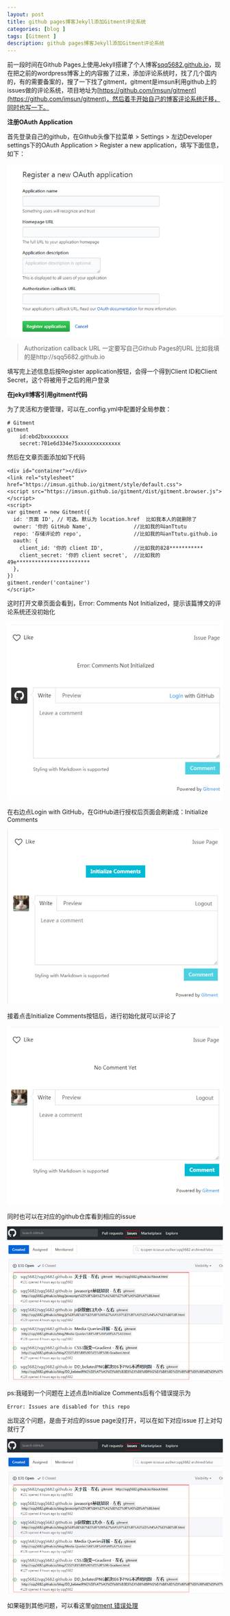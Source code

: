 ```yaml
---
layout: post
title: github pages博客Jekyll添加Gitment评论系统
categories: [blog ]
tags: [Gitment ]
description: github pages博客Jekyll添加Gitment评论系统
---
```



前一段时间在Github Pages上使用Jekyll搭建了个人博客[sqq5682.github.io](http://sqq5682.github.io//cn)，现在把之前的wordpress博客上的内容搬了过来，添加评论系统时，找了几个国内的，有的需要备案的，搜了一下找了gitment，gitment是imsun利用github上的issues做的评论系统，项目地址为[https://github.com/imsun/gitment](https://github.com/imsun/gitment)，然后着手开始自己的博客评论系统迁移，同时也写一下。

**注册OAuth Application**

首先登录自己的github，在Github头像下拉菜单 > Settings > 左边Developer settings下的OAuth Application > Register a new application，填写下面信息，如下：

![](../img/uploads/2017/12/15.jpg)

> Authorization callback URL  一定要写自己Github Pages的URL  比如我填的是http://sqq5682.github.io  

填写完上述信息后按Register application按钮，会得一个得到Client ID和Client Secret，这个将被用于之后的用户登录


**在jekyll博客引用gitment代码**

为了灵活和方便管理，可以在_config.yml中配置好全局参数：

	# Gitment
	gitment
		id:ebd2bxxxxxxxx
		secret:701e6d334e75xxxxxxxxxxxxxx

然后在文章页面添加如下代码

	<div id="container"></div>
	<link rel="stylesheet" href="https://imsun.github.io/gitment/style/default.css">
	<script src="https://imsun.github.io/gitment/dist/gitment.browser.js"></script>
	<script>
	var gitment = new Gitment({
	  id: '页面 ID', // 可选。默认为 location.href  比如我本人的就删除了
	  owner: '你的 GitHub Name',              //比如我的叫anTtutu
	  repo: '存储评论的 repo',                 //比如我的叫anTtutu.github.io
	  oauth: {
	    client_id: '你的 client ID',          //比如我的828***********
	    client_secret: '你的 client secret',  //比如我的49e************************
	  },
	})
	gitment.render('container')
	</script>

这时打开文章页面会看到，Error: Comments Not Initialized，提示该篇博文的评论系统还没初始化

![](../img/uploads/2017/12/18.jpg)

在右边点Login with GitHub，在GitHub进行授权后页面会刷新成：Initialize Comments

![](../img/uploads/2017/12/19.jpg)

接着点击Initialize Comments按钮后，进行初始化就可以评论了

![](../img/uploads/2017/12/20.jpg)

同时也可以在对应的github仓库看到相应的issue

![](../img/uploads/2017/12/17.jpg)

ps:我碰到一个问题在上述点击Initialize Comments后有个错误提示为

	Error: Issues are disabled for this repo

出现这个问题，是由于对应的issue page没打开，可以在如下对应issue 打上对勾 就行了

![](../img/uploads/2017/12/17.jpg)

如果碰到其他问题，可以看这里[gitment 错误处理](https://github.com/imsun/gitment/issues)

